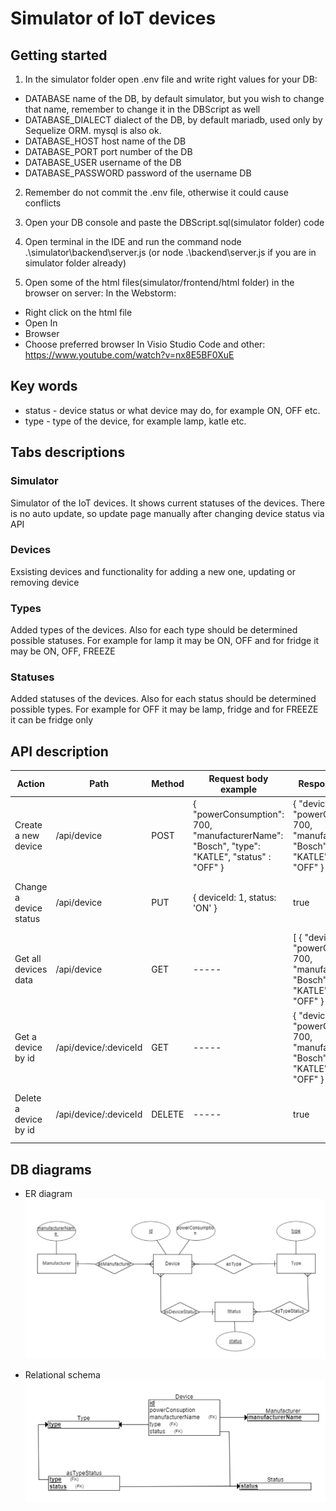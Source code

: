 # Simulator of IoT devices

## Getting started

1. In the simulator folder open .env file and write right values for your DB:
* DATABASE name of the DB, by default simulator, but you wish to change that name, remember to change it in the DBScript as well
* DATABASE_DIALECT dialect of the DB, by default mariadb, used only by Sequelize ORM. mysql is also ok.
* DATABASE_HOST host name of the DB
* DATABASE_PORT port number of the DB
* DATABASE_USER username of the DB
* DATABASE_PASSWORD password of the username DB

2. Remember do not commit the .env file, otherwise it could cause conflicts

4. Open your DB console and paste the DBScript.sql(simulator folder) code

6. Open terminal in the IDE and run the command node .\simulator\backend\server.js (or node .\backend\server.js if you are in simulator folder already)

8. Open some of the html files(simulator/frontend/html folder) in the browser on server:
In the Webstorm:
* Right click on the html file
* Open In
* Browser
* Choose preferred browser
In Visio Studio Code and other: https://www.youtube.com/watch?v=nx8E5BF0XuE

## Key words
* status - device status or what device may do, for example ON, OFF etc.
* type - type of the device, for example lamp, katle etc.

## Tabs descriptions
### Simulator
Simulator of the IoT devices. It shows current statuses of the devices. There is no auto update, so update page manually after changing device status via API

### Devices
Exsisting devices and functionality for adding a new one, updating or removing device

### Types
Added types of the devices. Also for each type should be determined possible statuses. For example for lamp it may be ON, OFF and for fridge it may be ON, OFF, FREEZE

### Statuses
Added statuses of the devices. Also for each status should be determined possible types. For example for OFF it may be lamp, fridge and for FREEZE it can be fridge only

## API description
| Action | Path | Method | Request body example | Response example | Possible responses |
| -------- | ---- | ----- | ----- | ----- | ----- |
| Create a new device | /api/device | POST | { "powerConsumption": 700, "manufacturerName": "Bosch", "type": "KATLE", "status" : "OFF" } | { "deviceId": 2, "powerConsumption": 700, "manufacturerName": "Bosch", "type": "KATLE", "status": "OFF" } | object with the created device data, null - error |
| Change a device status | /api/device | PUT | { deviceId: 1, status: 'ON' } | true | true - updated, false - not updated(already was this status), null - error |
| Get all devices data | /api/device | GET | ----- | [ { "deviceId": 1, "powerConsumption": 700, "manufacturerName": "Bosch", "type": "KATLE", "status": "OFF" } ] | array with objects with device data, null - error |
| Get a device by id | /api/device/:deviceId | GET | ----- | { "deviceId": 1, "powerConsumption": 700, "manufacturerName": "Bosch", "type": "KATLE", "status": "OFF" } | object with the device data, null - error |
| Delete a device by id | /api/device/:deviceId | DELETE | ----- | true | true - deleted, false - not deleted (did not exist or already was deleted) |

## DB diagrams
* ER diagram
![DB ER diagram](https://github.com/MikhailDeriabin/smart_app/blob/master/simulator/doc_img/ER_diagram.png)

* Relational schema
![DB relational diagram](https://github.com/MikhailDeriabin/smart_app/blob/master/simulator/doc_img/Rel_diagram.png)
